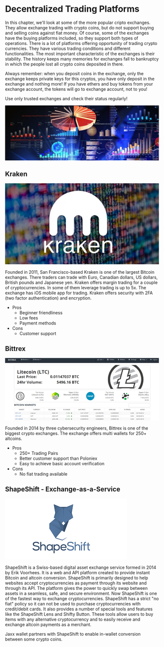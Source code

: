 # Decentralized Trading Platforms

In this chapter, we'll look at some of the more popular cripto exchanges. They allow exchange trading with crypto coins, but do not support buying and selling coins against fiat money. Of course, some of the exchanges have the buying platforms included, so they support both types of operations. There is a lot of platforms offering opportunity of trading crypto currencies. They have various trading conditions and different functionalities. The most important characteristic of the exchanges is their stability. The history keeps many memories for exchanges fall to bankruptcy in which the people lost all crypto coins deposited in there.

Always remember: when you deposit coins in the exchange, only the exchange keeps private keys for this cryptos, you have only deposit in the exchange and nothing more! If you have ethers and buy tokens from your exchange account, the tokens will go to exchange account, not to you!

Use only trusted exchanges and check their status regularly!

![](/assets/import.png)

## Kraken

![](/assets/Kraken.png)

Founded in 2011, San Francisco-based Kraken is one of the largest Bitcoin exchanges. There traders can trade with Euro, Canadian dollars, US dollars, British pounds and Japanese yen. Kraken offers margin trading for a couple of cryptocurrencies. In some of them leverage trading is up to 5x. The exchange has iOS mobile app for trading. Kraken offers security with 2FA \(two factor authentication\) and encryption.

* Pros
  * Beginner friendliness
  * Low fees
  * Payment methods
* Cons
  * Customer support

## Bittrex

![](/assets/Bittrex.png)

Founded in 2014 by three cybersecurity engineers, Bittrex is one of the biggest crypto exchanges. The exchange offers multi wallets for 250+ altcoins.

* Pros
  * 250+ Trading Pairs 
  * Better customer support than Poloniex 
  * Easy to achieve basic account verification 
* Cons
  * No fiat trading available

## ShapeShift - Exchange-as-a-Service

![](/assets/ShapeShift.png)

ShapeShift is a Swiss-based digital asset exchange service formed in 2014 by Erik Voorhees. It is a web and API platform created to provide instant Bitcoin and altcoin conversion. ShapeShift is primarily designed to help websites accept cryptocurrencies as payment through its website and through its API. The platform gives the power to quickly swap between assets in a seamless, safe, and secure environment. Now ShapeShift is one of the fastest way to exchange cryptocurrencies. ShapeShift has a strict "no fiat" policy so it can not be used to purchase cryptocurrencies with credit/debit cards.  It also provides a number of special tools and features like the ShapeShift Lens and Shifty Button. These tools allow users to buy items with any alternative cryptocurrency and to easily receive and exchange altcoin payments as a merchant.

Jaxx wallet partners with ShapeShift to enable in-wallet conversion between some crypto coins.

